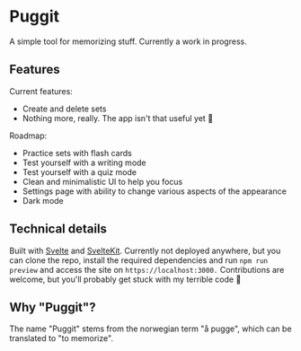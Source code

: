 # Puggit

A simple tool for memorizing stuff. Currently a work in progress.

## Features

Current features:

- Create and delete sets
- Nothing more, really. The app isn't that useful yet 🤷

Roadmap:

- Practice sets with flash cards
- Test yourself with a writing mode
- Test yourself with a quiz mode
- Clean and minimalistic UI to help you focus
- Settings page with ability to change various aspects of the appearance
- Dark mode

## Technical details

Built with [Svelte](https://svelte.dev) and [SvelteKit](https://kit.svelte.dev). Currently not deployed anywhere, but you can clone the repo, install the required dependencies and run `npm run preview` and access the site on `https://localhost:3000.` Contributions are welcome, but you'll probably get stuck with my terrible code 🤪

## Why "Puggit"?

The name "Puggit" stems from the norwegian term "å pugge", which can be translated to "to memorize".
